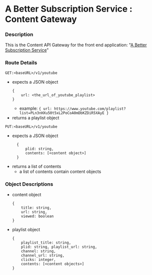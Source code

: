 # A Better Subscription Service : Content Gateway

### Description
This is the Content API Gateway for the front end application: "[A Better Subscription Service](https://github.com/chizuo/ABS-Browser-App)"

### Route Details
`GET:<baseURL>/v1/youtube`
- expects a JSON object 
    ```
    { 
        url: <the_url_of_youtube_playlist>
    }
    ```
  - example: `{ url: https://www.youtube.com/playlist?list=PLn3nHXu50t5xL2PoCoA0mDbKZDiR5XAyE }`
- returns a playlist object

`PUT:<baseURL>/v1/youtube`
- expects a JSON object
  ```
    { 
        plid: string, 
        contents: [<content object>]
    }
  ```
- returns a list of contents
  - a list of contents contain content objects 

### Object Descriptions
- content object
    ```
    {
        title: string,
        url: string,
        viewed: boolean
    }
    ```
- playlist object
    ```
    { 
        playlist_title: string, 
        plid: string, playlist_url: string, 
        channel: string, 
        channel_url: string, 
        clicks: integer, 
        contents: [<content objects>] 
    }
    ```